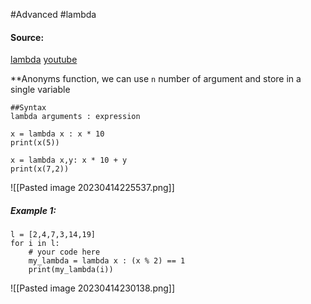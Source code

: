 #Advanced #lambda

#### Source: 
[lambda](https://www.learnpython.org/en/Lambda_functions)
[youtube](https://www.youtube.com/watch?v=3wIXSaOL0Mk)

**Anonyms function, we can use `n` number of argument and store in a single variable

```
##Syntax
lambda arguments : expression
```

```
x = lambda x : x * 10
print(x(5))

x = lambda x,y: x * 10 + y
print(x(7,2))
```

![[Pasted image 20230414225537.png]]

##### Example 1:

```
l = [2,4,7,3,14,19]
for i in l:
    # your code here
    my_lambda = lambda x : (x % 2) == 1
    print(my_lambda(i))
```

![[Pasted image 20230414230138.png]]

